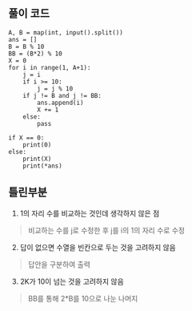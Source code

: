 ## 풀이 코드
```
A, B = map(int, input().split())
ans = []
B = B % 10
BB = (B*2) % 10
X = 0
for i in range(1, A+1):
    j = i
    if i >= 10:
        j = j % 10
    if j != B and j != BB:
        ans.append(i)
        X += 1
    else:
        pass

if X == 0:
    print(0)
else:
    print(X)
    print(*ans)
```

## 틀린부분

1. 1의 자리 수를 비교하는 것인데 생각하지 않은 점
  > 비교하는 수를 j로 수정한 후 j를 i의 1의 자리 수로 수정
2. 답이 없으면 수열을 빈칸으로 두는 것을 고려하지 않음
  > 답안을 구분하여 출력
3. 2K가 10이 넘는 것을 고려하지 않음
  > BB를 통해 2*B를 10으로 나눈 나머지
